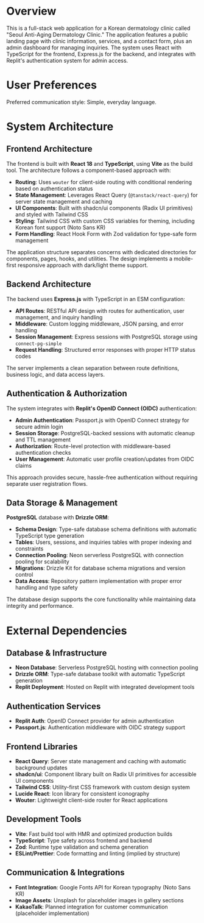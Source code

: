 # Overview

This is a full-stack web application for a Korean dermatology clinic called "Seoul Anti-Aging Dermatology Clinic." The application features a public landing page with clinic information, services, and a contact form, plus an admin dashboard for managing inquiries. The system uses React with TypeScript for the frontend, Express.js for the backend, and integrates with Replit's authentication system for admin access.

# User Preferences

Preferred communication style: Simple, everyday language.

# System Architecture

## Frontend Architecture
The frontend is built with **React 18** and **TypeScript**, using **Vite** as the build tool. The architecture follows a component-based approach with:

- **Routing**: Uses `wouter` for client-side routing with conditional rendering based on authentication status
- **State Management**: Leverages React Query (`@tanstack/react-query`) for server state management and caching
- **UI Components**: Built with shadcn/ui components (Radix UI primitives) and styled with Tailwind CSS
- **Styling**: Tailwind CSS with custom CSS variables for theming, including Korean font support (Noto Sans KR)
- **Form Handling**: React Hook Form with Zod validation for type-safe form management

The application structure separates concerns with dedicated directories for components, pages, hooks, and utilities. The design implements a mobile-first responsive approach with dark/light theme support.

## Backend Architecture
The backend uses **Express.js** with TypeScript in an ESM configuration:

- **API Routes**: RESTful API design with routes for authentication, user management, and inquiry handling
- **Middleware**: Custom logging middleware, JSON parsing, and error handling
- **Session Management**: Express sessions with PostgreSQL storage using `connect-pg-simple`
- **Request Handling**: Structured error responses with proper HTTP status codes

The server implements a clean separation between route definitions, business logic, and data access layers.

## Authentication & Authorization
The system integrates with **Replit's OpenID Connect (OIDC)** authentication:

- **Admin Authentication**: Passport.js with OpenID Connect strategy for secure admin login
- **Session Storage**: PostgreSQL-backed sessions with automatic cleanup and TTL management
- **Authorization**: Route-level protection with middleware-based authentication checks
- **User Management**: Automatic user profile creation/updates from OIDC claims

This approach provides secure, hassle-free authentication without requiring separate user registration flows.

## Data Storage & Management
**PostgreSQL** database with **Drizzle ORM**:

- **Schema Design**: Type-safe database schema definitions with automatic TypeScript type generation
- **Tables**: Users, sessions, and inquiries tables with proper indexing and constraints
- **Connection Pooling**: Neon serverless PostgreSQL with connection pooling for scalability
- **Migrations**: Drizzle Kit for database schema migrations and version control
- **Data Access**: Repository pattern implementation with proper error handling and type safety

The database design supports the core functionality while maintaining data integrity and performance.

# External Dependencies

## Database & Infrastructure
- **Neon Database**: Serverless PostgreSQL hosting with connection pooling
- **Drizzle ORM**: Type-safe database toolkit with automatic TypeScript generation
- **Replit Deployment**: Hosted on Replit with integrated development tools

## Authentication Services
- **Replit Auth**: OpenID Connect provider for admin authentication
- **Passport.js**: Authentication middleware with OIDC strategy support

## Frontend Libraries
- **React Query**: Server state management and caching with automatic background updates
- **shadcn/ui**: Component library built on Radix UI primitives for accessible UI components
- **Tailwind CSS**: Utility-first CSS framework with custom design system
- **Lucide React**: Icon library for consistent iconography
- **Wouter**: Lightweight client-side router for React applications

## Development Tools
- **Vite**: Fast build tool with HMR and optimized production builds
- **TypeScript**: Type safety across frontend and backend
- **Zod**: Runtime type validation and schema generation
- **ESLint/Prettier**: Code formatting and linting (implied by structure)

## Communication & Integrations
- **Font Integration**: Google Fonts API for Korean typography (Noto Sans KR)
- **Image Assets**: Unsplash for placeholder images in gallery sections
- **KakaoTalk**: Planned integration for customer communication (placeholder implementation)